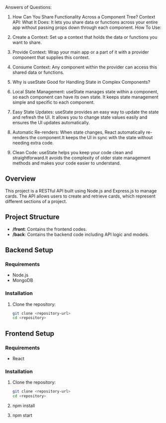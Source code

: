 Answers of Questions: 

1. How Can You Share Functionality Across a Component Tree?
Context API: What It Does: It lets you share data or functions across your entire app without passing props down through each component.
How To Use:
 1. Create a Context: Set up a context that holds the data or functions you want to share.
 2. Provide Context: Wrap your main app or a part of it with a provider component that supplies this context.
 3. Consume Context: Any component within the provider can access this shared data or functions.

2. Why is useState Good for Handling State in Complex Components?
1. Local State Management:  useState manages state within a component, so each component can have its own state. It keeps state management simple and specific to each component.
2. Easy State Updates: useState provides an easy way to update the state and refresh the UI. It allows you to change state values easily and ensures the UI updates automatically.
3. Automatic Re-renders: When state changes, React automatically re-renders the component.It keeps the UI in sync with the state without needing extra code.
4. Clean Code: useState helps you keep your code clean and straightforward.It avoids the complexity of older state management methods and makes your code easier to understand.


## Overview
This project is a RESTful API built using Node.js and Express.js to manage cards. The API allows users to create and retrieve cards, which represent different sections of a project.

## Project Structure

- **/front**: Contains the frontend codes.
- **/back**: Contains the backend code including API logic and models.

## Backend Setup

### Requirements
- Node.js
- MongoDB

### Installation

1. Clone the repository:
   ```bash
   git clone <repository-url>
   cd <repository>

## Frontend Setup

### Requirements
- React

### Installation

1. Clone the repository:
   ```bash
   git clone <repository-url>
   cd <repository>

2. npm install

3. npm start   